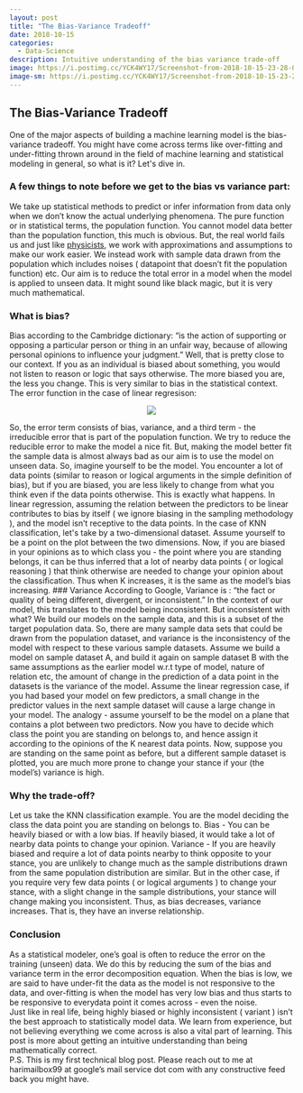 ```yaml
---
layout: post
title: "The Bias-Variance Tradeoff"
date: 2018-10-15
categories:
  - Data-Science
description: Intuitive understanding of the bias variance trade-off
image: https://i.postimg.cc/YCK4WY17/Screenshot-from-2018-10-15-23-28-07.png
image-sm: https://i.postimg.cc/YCK4WY17/Screenshot-from-2018-10-15-23-28-07.png
---
```

## The Bias-Variance Tradeoff
One of the major aspects of building a machine learning model is the bias-variance tradeoff. You might have come across terms like over-fitting and under-fitting thrown around in the field of machine learning and statistical modeling in general, so what is it? Let's dive in.
### A few things to note before we get to the bias vs variance part:
We take up statistical methods to predict or infer information from data only when we don’t know the actual underlying phenomena. The pure function or in statistical terms, the population function. You cannot model data better than the population function, this much is obvious. But, the real world fails us and just like [physicists](https://youtu.be/StHMKdvuHN0), we work with approximations and assumptions to make our work easier. We instead work with sample data drawn from the population which includes noises ( datapoint that doesn’t fit the population function) etc. Our aim is to reduce the total error in a model when the model is applied to unseen data. It might sound like black magic, but it is very much mathematical. 
### What is bias?
Bias according to the Cambridge dictionary:
“is the action of supporting or opposing a particular person or thing in an unfair way, because of allowing personal opinions to influence your judgment.”
Well, that is pretty close to our context. If you as an individual is biased about something, you would not listen to reason or logic that says otherwise. The more biased you are, the less you change. This is very similar to bias in the statistical context.
The error function in the case of linear regresison:
<p align="center"> 
<img src="https://wikimedia.org/api/rest_v1/media/math/render/svg/e5e01509ca06e85039e69a64de77561ecb7c50c0">
</p>
So, the error term consists of bias, variance, and a third term - the irreducible error that is part of the population function. We try to reduce the reducible error to make the model a nice fit. But, making the model better fit the sample data is almost always bad as our aim is to use the model on unseen data. So, imagine yourself to be the model. You encounter a lot of data points (similar to reason or logical arguments in the simple definition of bias), but if you are biased, you are less likely to change from what you think even if the data points otherwise. This is exactly what happens. In linear regression, assuming the relation between the predictors to be linear contributes to bias by itself ( we ignore biasing in the sampling methodology ), and the model isn’t receptive to the data points. 
In the case of KNN classification, let's take by a two-dimensional dataset. Assume yourself to be a point on the plot between the two dimensions. Now, if you are biased in your opinions as to which class you - the point where you are standing belongs, it can be thus inferred that a lot of nearby data points ( or logical reasoning ) that think otherwise are needed to change your opinion about the classification. Thus when K increases, it is the same as the model’s bias increasing.
### Variance
According to Google, Variance is :
 “the fact or quality of being different, divergent, or inconsistent.”
In the context of our model, this translates to the model being inconsistent. But inconsistent with what? We build our models on the sample data, and this is a subset of the target population data. So, there are many sample data sets that could be drawn from the population dataset, and variance is the inconsistency of the model with respect to these various sample datasets. Assume we build a model on sample dataset A, and build it again on sample dataset B with the same assumptions as the earlier model w.r.t type of model, nature of relation etc, the amount of change in the prediction of a data point in the datasets is the variance of the model. Assume the linear regression case, if you had based your model on few predictors, a small change in the predictor values in the next sample dataset will cause a large change in your model. 
The analogy - assume yourself to be the model on a plane that contains a plot between two predictors. Now you have to decide which class the point you are standing on belongs to, and hence assign it according to the opinions of the K nearest data points. Now, suppose you are standing on the same point as before, but a different sample dataset is plotted, you are much more prone to change your stance if your (the model’s) variance is high. 

### Why the trade-off?
Let us take the KNN classification example. You are the model deciding the class the data point you are standing on belongs to. 
Bias - You can be heavily biased or with a low bias. If heavily biased, it would take a lot of nearby data points to change your opinion.
Variance - If you are heavily biased and require a lot of data points nearby to think opposite to your stance, you are unlikely to change much as the sample distributions drawn from the same population distribution are similar. But in the other case, if you require very few data points ( or logical arguments ) to change your stance, with a slight change in the sample distributions, your stance will change making you inconsistent.
Thus, as bias decreases, variance increases. That is, they have an inverse relationship. 
### Conclusion
As a statistical modeler, one’s goal is often to reduce the error on the training (unseen) data. We do this by reducing the sum of the bias and variance term in the error decomposition equation. When the bias is low, we are said to have under-fit the data as the model is not responsive to the data, and over-fitting is when the model has very low bias and thus starts to be responsive to everydata point it comes across - even the noise.  
Just like in real life, being highly biased or highly inconsistent ( variant ) isn’t the best approach to statistically model data. We learn from experience, but not believing everything we come across is also a vital part of learning. This post is more about getting an intuitive understanding than being mathematically correct.   
P.S. This is my first technical blog post. Please reach out to me at harimailbox99 at google’s mail service dot com with any constructive feed back you might have.

